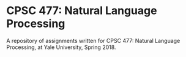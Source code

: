 # CPSC 477: Natural Language Processing

A repository of assignments written for CPSC 477: Natural Language Processing, at Yale University, Spring 2018.


